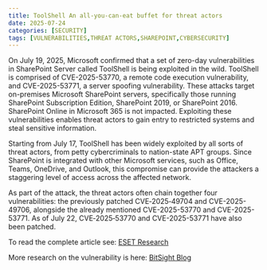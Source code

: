 ```yaml
---
title: ToolShell An all-you-can-eat buffet for threat actors
date: 2025-07-24
categories: [SECURITY]
tags: [VULNERABILITIES,THREAT ACTORS,SHAREPOINT,CYBERSECURITY]
---
```


On July 19, 2025, Microsoft confirmed that a set of zero-day vulnerabilities in SharePoint Server called ToolShell is being exploited in the wild. ToolShell is comprised of CVE-2025-53770, a remote code execution vulnerability, and CVE-2025-53771, a server spoofing vulnerability. These attacks target on-premises Microsoft SharePoint servers, specifically those running SharePoint Subscription Edition, SharePoint 2019, or SharePoint 2016. SharePoint Online in Microsoft 365 is not impacted. Exploiting these vulnerabilities enables threat actors to gain entry to restricted systems and steal sensitive information.

Starting from July 17, ToolShell has been widely exploited by all sorts of threat actors, from petty cybercriminals to nation-state APT groups. Since SharePoint is integrated with other Microsoft services, such as Office, Teams, OneDrive, and Outlook, this compromise can provide the attackers a staggering level of access across the affected network.

As part of the attack, the threat actors often chain together four vulnerabilities: the previously patched CVE‑2025‑49704 and CVE-2025-49706, alongside the already mentioned CVE-2025-53770 and CVE-2025-53771. As of July 22, CVE‑2025‑53770 and CVE-2025-53771 have also been patched.

To read the complete article see: [ESET Research](https://www.welivesecurity.com/en/eset-research/toolshell-an-all-you-can-eat-buffet-for-threat-actors/)

More research on the vulnerability is here: [BitSight Blog](https://www.bitsight.com/blog/toolshell-threat-brief-sharepoint-rce-vulnerabilities-cve-2025-53770-53771-explained)